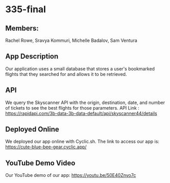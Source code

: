 # 335-final

## Members:
Rachel Rowe,
Sravya Kommuri,
Michelle Badalov,
Sam Ventura

## App Description
Our application uses a small database that stores a user's bookmarked flights that they searched for and allows it to be retrieved.

## API 
We query the Skyscanner API with the origin, destination, date, and number of tickets to see the best flights for those parameters. API Link : https://rapidapi.com/3b-data-3b-data-default/api/skyscanner44/details

## Deployed Online
We deployed our app online with Cyclic.sh. The link to access our app is: https://cute-blue-bee-gear.cyclic.app/

## YouTube Demo Video
Our YouTube demo of our app: https://youtu.be/50E40Znyo7c
